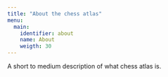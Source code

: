 ```yaml
---
title: "About the chess atlas"
menu:
  main:
    identifier: about
    name: About
    weigth: 30
---
```


A short to medium description of what chess atlas is.